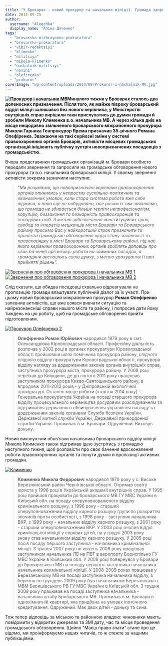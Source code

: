 ```yaml
---
title: "У Броварах - новий прокурор та начальник міліції. Громада запрошує їх на діалог"
date: 2014-09-25
author: 
  username: "Aleechka"
  display_name: "Аліна Дяченко"
tags: 
  - "brovarska-mizhrayonna-prokuratura"
  - "brovarska-prokuratura"
  - "vibir-redaktsiyi"
  - "klimenko"
  - "militsiya"
  - "mikola-klimenko"
  - "nachalnik-militsiyi"
  - "novini"
  - "olefirenko"
  - "prokuror"
coverImage: "wp-content/uploads/2014/09/Prokuror-i-nachalnik-MV.jpg"
---
```


**[![Прокурор і начальник МВ](https://mpz.brovary.org/wp-content/uploads/2014/09/Prokuror-i-nachalnik-MV.jpg)](https://mpz.brovary.org/wp-content/uploads/2014/09/Prokuror-i-nachalnik-MV.jpg)Минулого тижня у Броварах сталось два доленосних призначення. Після того, як майже півроку броварський відділ міліції залишався без нового керівника, у Міністерстві внутрішніх справ вирішили таки прислухатись до думки громади й зробили Миколу Клименка в.о. начальника МВ. А через кілька днів на місце нещодавно звільненого броварського міжрайонного прокурора Миколи Гарника Генпрокурор Ярема призначив 35-річного Романа Олефіренка. Зважаючи на такі серйозні зміни у системі правоохоронних органів Броварів, активісти місцевих громадських організацій ініціюють публічну зустріч новопризначених посадовців з громадськістю.** 

Вчора представники громадських організацій м. Бровари особисто передали звернення та запросили на громадське обговорення нового прокурора та в.о. начальника броварської міліції. У своєму зверненні активісти зокрема зазначили наступне:

> "_Ми розуміємо, що новопризначені керівники правоохоронних органів опинились у непростих суспільно-політичних та економічних умовах, коли стара система роботи вже себе віджила, а нова іще не побудована, але разом із тим заявляємо, що громада не збирається більше терпіти непрофесіоналізм, корупцію, беззаконня та безкарність правоохоронців та посадових осіб. З метою забезпечення конституційних прав, свобод та інтересів мешканців міста Бровари та Броварського району просимо Вас у найкоротший строк призначити та провести громадське обговорення щодо стану законності та правопорядку в місті Бровари та Броварському районі, під час якого керівники правоохоронних органів зроблять доповідь про своє бачення організації роботи на займаних посадах, а громадяни висловлять свою думку, з метою урахування її при прийнятті рішень"._

[![Звернення про обговорення прокурора і начальника МВ 1](https://mpz.brovary.org/wp-content/uploads/2014/09/Zvernennya-pro-obgovorennya-prokurora-i-nachalnika-MV-1.jpg)](https://mpz.brovary.org/wp-content/uploads/2014/09/Zvernennya-pro-obgovorennya-prokurora-i-nachalnika-MV-1.jpg)[![Звернення про обговорення прокурора і начальника МВ 2](https://mpz.brovary.org/wp-content/uploads/2014/09/Zvernennya-pro-obgovorennya-prokurora-i-nachalnika-MV-2.jpg)](https://mpz.brovary.org/wp-content/uploads/2014/09/Zvernennya-pro-obgovorennya-prokurora-i-nachalnika-MV-2.jpg)

Слід сказати, що обидва посадовці схвально відреагували на пропозицію громади влаштувати публічний діалог за їх участі. При цьому новий броварський міжрайонний прокурор **Роман Олефіренко** запевнив активістів, що вже взявся вивчати ситуацію та найрезонансніші справи нашого міста та району, і попросив дати йому тиждень на цю роботу, щоб на громадське обговорення прийти підготовленим.

[![Прокурор Олефіренко 2](https://mpz.brovary.org/wp-content/uploads/2014/09/Prokuror-Olefirenko-2.jpg)](https://mpz.brovary.org/wp-content/uploads/2014/09/Prokuror-Olefirenko-2.jpg)

> **Олефіренко Роман Юрійович** народився 1979 року в смт. Олександрівка Кіровоградської області. Професійну діяльність розпочав у 2002 році в органах прокуратури Кіровоградської області пройшовши шлях помічника прокурора району, слідчого слідчого відділу прокуратури Кіровоградської області, прокурора відділу нагляду за додержанням законів органів внутрішніх справ, заступника прокурора міста, прокурора району. У 2008 році переїхав до Київщини, де до лютого 2011 року працював заступником прокурора Києво-Святошинського району, а впродовж 2011-2013 років - у Дніпровській екологічній прокуратурі. Останнє місце роботи (з квітня 2014 року) - Генеральна прокуратура Україна на посаді старшого прокурора відділу процесуального керівництва досудовим розслідуванням та підтримання державного обвинувачення управління нагляду за додержанням законів органами Служби безпеки України, Державної митної служби України, Державної прикордонної служби України. Проживає в м. Бровари. Одружений. Виховує доньку.

Новий виконуючий обов'язки начальника броварського відділу міліції Микола Клименко також підтримав ідею зустрітись з громадою наступного тижня, щоб розповісти про своє бачення вдосконалення роботи правоохоронних органів та почути думки й пропозиції активних громадян.

[![Клименко](https://mpz.brovary.org/wp-content/uploads/2014/09/Klimenko.jpg)](https://mpz.brovary.org/wp-content/uploads/2014/09/Klimenko.jpg)

> **Клименко Микола Федорович** народився 1970 року у с. Високе Березнянський район Чернігівської області. Отримав освіту юриста у 1996 році в Українській академії внутрішніх справ. У 1995 році прийшов працювати до броварського МВ ГУ МВС України в Київській обл. на посаду оперуповноваженого відділу кримінального розшуку, з 1996 року - старший оперуповноважений відділу карного розшуку групи по розкриттю злочинів проти особистості, з 1998 року - заступник начальника ВКР, з 1999 року - начальник відділу карного розшуку, з 2001 року - старший оперуповноважений ВКР. У 2003 році очолив відділ кримінальної міліції у справах дітей, на у грудні 2003 року знову став начальником відділу карного розшуку. У 2005 році посів посаду першого заступника - начальника кримінальної міліції. З травня 2007 року по квітень 2008 року працював заступником начальника ЛВ на ПВТ в аеропорту Бориспільно ГУ МВС України в Київський обл. У 2008 році повернувся у Бровари до броварського МВ на посаду першого заступника начальника - начальника кримінальної міліції. У 2008-2009 роках працював у Березанському МВ на посаді заступника начальника відділу, з березня по групдень 2009 року був начальником Березанського МВМ Баришівського РВ ГУ МВС України в Київській обл. З грудня 2009 року працював на посаді заступника начальника - начальника штабу Броварського МВ. Проживає в м. Бровари в однокімнатній квартирі, яка придбана на умовах іпотечного кредитування. Одружений. Має двох дітей - доньку та сина.

Тож тепер відповідь за міською та районною владою: чиновники мають повідомити у відкритих джерелах та ЗМІ дату, час та місце проведення громадського обговорення. Щойно "Маєш право знати" стане про це відомо, ми проінформуємо наших читачів, то ж стежте за нашими публікаціями.
